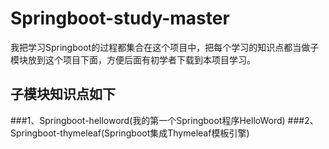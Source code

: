 # Springboot-study-master
我把学习Springboot的过程都集合在这个项目中，把每个学习的知识点都当做子模块放到这个项目下面，方便后面有初学者下载到本项目学习。

## 子模块知识点如下
###1、Springboot-helloword(我的第一个Springboot程序HelloWord)
###2、Springboot-thymeleaf(Springboot集成Thymeleaf模板引擎)
